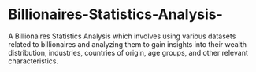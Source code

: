 # Billionaires-Statistics-Analysis-
A Billionaires Statistics Analysis which involves using various datasets related to billionaires and analyzing them to gain insights into their wealth distribution, industries, countries of origin, age groups, and other relevant characteristics. 
